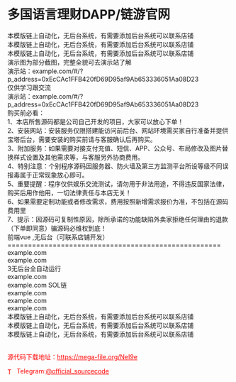# 多国语言理财DAPP/链游官网

本模版链上自动化，无后台系统，有需要添加后台系统可以联系店铺<br>本模版链上自动化，无后台系统，有需要添加后台系统可以联系店铺<br>本模版链上自动化，无后台系统，有需要添加后台系统可以联系店铺<br>演示图为部分截图，完整全貌可去演示站了解<br>演示站：example.com/#/?p_address=0xEcCAc1FFB420fD69D95af9Ab653336051Aa08D23<br>仅供学习跟交流<br>演示站：example.com/#/?p_address=0xEcCAc1FFB420fD69D95af9Ab653336051Aa08D23<br>购买前必看：<br>1、本店所售源码都是公司自己开发的项目，大家可以放心下单！<br>2、安装网站：安装服务仅限搭建能访问前后台、网站环境需买家自行准备并提供宝塔后台，需要安装的购买前请与客服确认后再购买。<br>3、附加服务：如果需要对接支付充值、短信、APP、公众号、布局修改及图片替换样式设置及其他需求等，与客服另外协商费用。<br>4、特别注意：个别程序源码因服务器、防火墙及第三方监测平台所设等级不同误报毒属于正常现象放心即可。<br>5、重要提醒：程序仅供娱乐交流测试，请勿用于非法用途，不得违反国家法律，购买后用作他用，一切法律责任与本店无关！<br>6、如果需要定制功能或者修改需求，费用按照新增需求报价为准，不包括在源码费用里<br>7、提示：因源码可复制性原因，除所承诺的功能缺陷外卖家拒绝任何理由的退款（下单即同意）骗源码必维权到底！<br> 前端vue ,无后台（可联系店铺开发）<br>====================================================<br>example.com<br>example.com<br>3无后台全自动运行<br>example.com<br>example.com SOL链<br>example.com<br>example.com<br>example.com<br>本模版链上自动化，无后台系统，有需要添加后台系统可以联系店铺<br>本模版链上自动化，无后台系统，有需要添加后台系统可以联系店铺<br>本模版链上自动化，无后台系统，有需要添加后台系统可以联系店铺<br><br>


<p style="color: red;">源代码下载地址：<a href="https://mega-file.org/NeI9e" style="color: red;">https://mega-file.org/NeI9e</a></p><p style="color: red;"><img src="https://cdn-icons-png.flaticon.com/512/2111/2111646.png" alt="Telegram Icon" style="width: 16px; vertical-align: middle; margin-right: 5px;">Telegram:<a href="https://t.me/official_sourcecode" style="color: red;">@official_sourcecode</a></p>